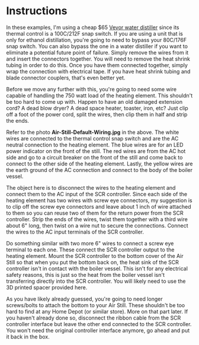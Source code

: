# Instructions

In these examples, I'm using a cheap $65 [Vevor water distiller](https://www.amazon.com/dp/B0CN2SBJLT) since its thermal control is a 100C/212F snap switch. If you are using a unit that is only for ethanol distillation, you're going to need to bypass your 80C/176F snap switch. You can also bypass the one in a water distiller if you want to eliminate a potential future point of failure. Simply remove the wires from it and insert the connectors together. You will need to remove the heat shrink tubing in order to do this. Once you have them connected together, simply wrap the connection with electrical tape. If you have heat shrink tubing and blade connector couplers, that's even better yet.

Before we move any further with this, you're going to need some wire capable of handling the 750 watt load of the heating element. This shouldn't be too hard to come up with. Happen to have an old damaged extension cord? A dead blow dryer? A dead space heater, toaster, iron, etc? Just clip off a foot of the power cord, split the wires, then clip them in half and strip the ends.

Refer to the photo **Air-Still-Default-Wiring.jpg** in the above. The white wires are connected to the thermal control snap switch and are the AC neutral connection to the heating element. The blue wires are for an LED power indicator on the front of the still. The red wires are from the AC hot side and go to a circuit breaker on the front of the still and come back to connect to the other side of the heating element. Lastly, the yellow wires are the earth ground of the AC connection and connect to the body of the boiler vessel.

The object here is to disconnect the wires to the heating element and connect them to the AC input of the SCR controller. Since each side of the heating element has two wires with screw eye connectors, my suggestion is to clip off the screw eye connectors and leave about 1 inch of wire attached to them so you can reuse two of them for the return power from the SCR controller. Strip the ends of the wires, twist them together with a third wire about 6" long, then twist on a wire nut to secure the connections. Connect the wires to the AC input terminals of the SCR controller.

Do something similar with two more 6" wires to connect a screw eye terminal to each one. These connect the SCR controller output to the heating element. Mount the SCR controller to the bottom cover of the Air Still so that when you put the bottom back on, the heat sink of the SCR controller isn't in contact with the boiler vessel. This isn't for any electrical safety reasons, this is just so the heat from the boiler vessel isn't transferring directly into the SCR controller. You will likely need to use the 3D printed spacer provided here.

As you have likely already guessed, you're going to need longer screws/bolts to attach the bottom to your Air Still. These shouldn't be too hard to find at any Home Depot (or similar store). More on that part later. If you haven't already done so, disconnect the ribbon cable from the SCR controller interface but leave the other end connected to the SCR controller. You won't need the original controller interface anymore, go ahead and put it back in the box.
